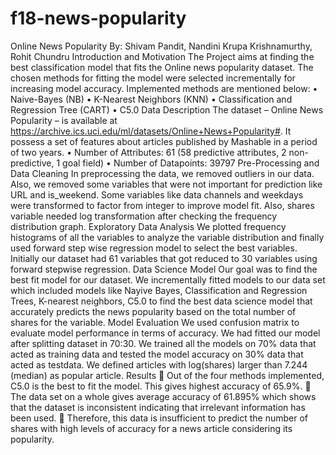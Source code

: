 # f18-news-popularity
Online News Popularity
By: Shivam Pandit, Nandini Krupa Krishnamurthy, Rohit Chundru 
Introduction and Motivation
The Project aims at finding the best classification model that fits the Online news popularity dataset. The chosen methods for fitting the model were selected incrementally for increasing model accuracy.  Implemented methods are mentioned below:
•	Naive-Bayes (NB)
•	K-Nearest Neighbors (KNN)
•	Classification and Regression Tree (CART)
•	C5.0
Data Description
The dataset – Online News Popularity – is available at https://archive.ics.uci.edu/ml/datasets/Online+News+Popularity#. It possess a set of features about articles published by Mashable in a period of two years.
•	Number of Attributes: 61 (58 predictive attributes, 2 non-predictive, 1 goal field) 
•	Number of Datapoints: 39797
Pre-Processing and Data Cleaning
In preprocessing the data, we removed outliers in our data. Also, we removed some variables that were not important for prediction like URL and is_weekend. Some variables like data channels and weekdays were transformed to factor from integer to improve model fit. Also, shares variable needed log transformation after checking the frequency distribution graph.
Exploratory Data Analysis
We plotted frequency histograms of all the variables to analyze the variable distribution and finally used forward step wise regression model to select the best variables. Initially our dataset had 61 variables that got reduced to 30 variables using forward stepwise regression.
Data Science Model
Our goal was to find the best fit model for our dataset. We incrementally fitted models to our data set which included models like Nayive Bayes, Classification and Regression Trees, K-nearest neighbors, C5.0 to find the best data science model that accurately predicts the news popularity based on the total number of shares for the variable.
Model Evaluation
We used confusion matrix to evaluate model performance in terms of accuracy. We had fitted our model after splitting dataset in 70:30. We trained all the models on 70% data that acted as training data and tested the model accuracy on 30% data that acted as testdata. We defined articles with log(shares) larger than 7.244 (median) as popular article. 
Results
	Out of the four methods implemented, C5.0 is the best to fit the model. This gives highest accuracy of 65.9%.
	The data set on a whole gives average accuracy of 61.895% which shows that the dataset is inconsistent indicating that irrelevant information has been used. 
	Therefore, this data is insufficient to predict the number of shares with high levels of accuracy for a news article considering its popularity.

